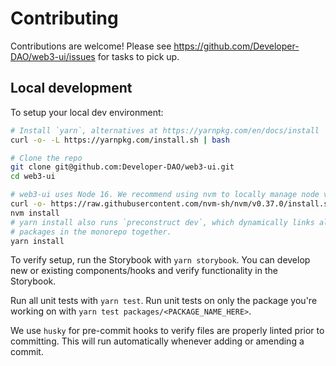 # Contributing
Contributions are welcome! Please see https://github.com/Developer-DAO/web3-ui/issues for tasks to pick up.

## Local development
To setup your local dev environment:
```sh
# Install `yarn`, alternatives at https://yarnpkg.com/en/docs/install
curl -o- -L https://yarnpkg.com/install.sh | bash

# Clone the repo
git clone git@github.com:Developer-DAO/web3-ui.git
cd web3-ui

# web3-ui uses Node 16. We recommend using nvm to locally manage node versions.
curl -o- https://raw.githubusercontent.com/nvm-sh/nvm/v0.37.0/install.sh | bash
nvm install
# yarn install also runs `preconstruct dev`, which dynamically links all
# packages in the monorepo together.
yarn install
```

To verify setup, run the Storybook with  `yarn storybook`. You can develop new or existing components/hooks and verify functionality in the Storybook.

Run all unit tests with `yarn test`. Run unit tests on only the package you're working on with `yarn test packages/<PACKAGE_NAME_HERE>`.

We use `husky` for pre-commit hooks to verify files are properly linted prior to committing. This will run automatically whenever adding or amending a commit.
